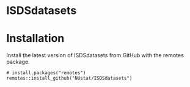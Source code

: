 # ISDSdatasets


# Installation

Install the latest version of ISDSdatasets from GitHub with the remotes package.

```{r}
# install.packages("remotes")
remotes::install_github("NUstat/ISDSdatasets")
```
